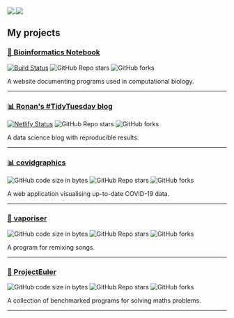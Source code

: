 <a href="https://github-readme-stats.vercel.app/api?username=rnnh&count_private=true&show_icons=true&hide_border=true&include_all_commits=true&hide=issues,contribs&hide_rank=true&custom_title=Ronan%27s%20GitHub%20stats">
  <img align="center" src="https://github-readme-stats.vercel.app/api?username=rnnh&count_private=true&show_icons=true&hide_border=true&include_all_commits=true&hide=issues&hide_rank=true&custom_title=Ronan%27s%20GitHub%20stats" />
</a>
<a href="https://github-readme-stats.vercel.app/api/top-langs/?username=rnnh&hide=html,javascript,css&layout=compact&hide_border=true">
  <img align="center" src="https://github-readme-stats.vercel.app/api/top-langs/?username=rnnh&hide=html,javascript,css&layout=compact&hide_border=true" />
</a>

## My projects

### [🔬 Bioinformatics Notebook](https://rnnh.github.io/bioinfo-notebook/)

[![Build Status](https://travis-ci.com/rnnh/bioinfo-notebook.svg?branch=master)](https://travis-ci.com/rnnh/bioinfo-notebook)
![GitHub Repo stars](https://img.shields.io/github/stars/rnnh/bioinfo-notebook?style=social)
![GitHub forks](https://img.shields.io/github/forks/rnnh/bioinfo-notebook?style=social)

A website documenting programs used in computational biology.

-----

### [📊 Ronan's #TidyTuesday blog](https://tidytuesday.netlify.app/)

[![Netlify Status](https://api.netlify.com/api/v1/badges/f8211364-bd13-41ac-97b2-e9ed92e9c615/deploy-status)](https://app.netlify.com/sites/tidytuesday/deploys)
![GitHub Repo stars](https://img.shields.io/github/stars/rnnh/TidyTuesday?style=social)
![GitHub forks](https://img.shields.io/github/forks/rnnh/TidyTuesday?style=social)

A data science blog with reproducible results.

-----

### [📊 covidgraphics](https://rnnh.shinyapps.io/covidgraphics/)

![GitHub code size in bytes](https://img.shields.io/github/languages/code-size/rnnh/covidgraphics)
![GitHub Repo stars](https://img.shields.io/github/stars/rnnh/covidgraphics?style=social)
![GitHub forks](https://img.shields.io/github/forks/rnnh/covidgraphics?style=social)

A web application visualising up-to-date COVID-19 data.

-----

### [🎵 vaporiser](https://github.com/rnnh/vaporiser)

![GitHub code size in bytes](https://img.shields.io/github/languages/code-size/rnnh/vaporiser)
![GitHub Repo stars](https://img.shields.io/github/stars/rnnh/vaporiser?style=social)
![GitHub forks](https://img.shields.io/github/forks/rnnh/vaporiser?style=social)

A program for remixing songs.

-----

### [🧮 ProjectEuler](https://github.com/rnnh/ProjectEuler)

![GitHub code size in bytes](https://img.shields.io/github/languages/code-size/rnnh/ProjectEuler)
![GitHub Repo stars](https://img.shields.io/github/stars/rnnh/ProjectEuler?style=social)
![GitHub forks](https://img.shields.io/github/forks/rnnh/ProjectEuler?style=social)

A collection of benchmarked programs for solving maths problems.

-----
